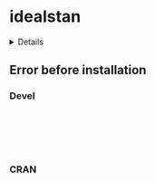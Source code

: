 # idealstan

<details>

* Version: 
* Source code: ???
* URL: https://github.com/yutannihilation/gghighlight/
* BugReports: https://github.com/yutannihilation/gghighlight/issues
* Number of recursive dependencies: 0

Run `revdep_details(,"")` for more info

</details>

## Error before installation

### Devel

```






```
### CRAN

```






```
